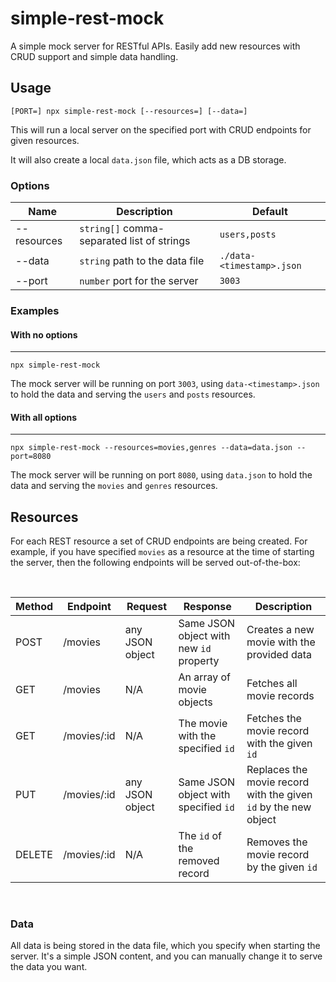 # simple-rest-mock

A simple mock server for RESTful APIs. Easily add new resources with CRUD support and simple data handling.

## Usage

```
[PORT=] npx simple-rest-mock [--resources=] [--data=]
```

This will run a local server on the specified port with CRUD endpoints for given resources.

It will also create a local `data.json` file, which acts as a DB storage.

### Options

| Name        | Description                                | Default                   |
| ----------- | ------------------------------------------ | ------------------------- |
| --resources | `string[]` comma-separated list of strings | `users,posts`             |
| --data      | `string` path to the data file             | `./data-<timestamp>.json` |
| --port      | `number` port for the server               | `3003`                    |

### Examples

#### With no options

---

`npx simple-rest-mock`

The mock server will be running on port `3003`, using `data-<timestamp>.json` to hold the data and serving the `users` and `posts` resources.

#### With all options

---

`npx simple-rest-mock --resources=movies,genres --data=data.json --port=8080`

The mock server will be running on port `8080`, using `data.json` to hold the data and serving the `movies` and `genres` resources.

## Resources

For each REST resource a set of CRUD endpoints are being created. For example, if you have specified `movies` as a resource at the time of starting the server, then the following endpoints will be served out-of-the-box:

<br />

| Method | Endpoint    | Request         | Response                                | Description                                                     |
| ------ | ----------- | --------------- | --------------------------------------- | --------------------------------------------------------------- |
| POST   | /movies     | any JSON object | Same JSON object with new `id` property | Creates a new movie with the provided data                      |
| GET    | /movies     | N/A             | An array of movie objects               | Fetches all movie records                                       |
| GET    | /movies/:id | N/A             | The movie with the specified `id`       | Fetches the movie record with the given `id`                    |
| PUT    | /movies/:id | any JSON object | Same JSON object with specified `id`    | Replaces the movie record with the given `id` by the new object |
| DELETE | /movies/:id | N/A             | The `id` of the removed record          | Removes the movie record by the given `id`                      |

<br />

### Data

All data is being stored in the data file, which you specify when starting the server. It's a simple JSON content, and you can manually change it to serve the data you want.
